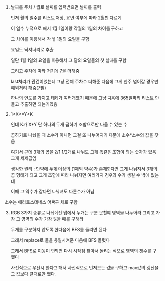 1. 날짜를 주차 / 월로 날짜를 입력받으면 날짜를 출력

   먼저 월의 일수를 리스트 저장, 윤년 여부에 따라 2월만 다르게

   이 일수 누적으로 해서 1월 1일이랑 각월의 1일의 차이를 구하고

   그 차이를 이용해서 각 월 1일의 요일을 구함

   

   요일도 딕셔너리로 추출

   일단 1월 1일의 요일을 이용해서 그 달의 요일들의 첫 날짜를 구함

   그리고 주차에 따라 거기에 7을 더해줌

   last처리가 관건이었는데 그냥 전체 주차수 더해준 다음에 그게 한주 넘어갈 경우만 예외처리 해줌(7뺌)

   하나의 연도를 가지고 테케가 여러개였기 때문에 그냥 처음에 365일짜리 리스트 만들고 추출하면 되는거였음 

2. 1<X<=Y<K

   인데 K가 X*Y 단 하나의 두개 곱하기 조합으로만 나올 수 있는 수

   곱하기로 나눴을 때 소수가 아니면 그걸 또 나누어지기 때문에 소수*소수의 값을 찾음

   여기서 근데 3개의 곱을 2/1 1/2개로 나눠도 그게 똑같은 조합이 되는 숫자가 있음 그게 세제곱임

   생각한 원리 : 만약에 두개 이상의 (1제외 약수)가 존재한다면 그게 나눠져서 3개의 곱 형태가 되고 그게 조합에 따라 나눠지면 여러가지 경우의 수가 생길 수 밖에 없는데

   이때 그 약수가 같다면 나눠져도 다른수가 아님

​		소수는 에라토스테네스 어쩌구 체로 구함

3. RGB 3가지 종류로 나뉘어진 맵에서 두개는 구분 못할때 영역을 나누어라 그리고 가장 그 영역의 수가 가장 많을 때를 구해라

   두개를 구분하지 않도록 한다음에 BFS를 돌리면 된다

   그래서 replace로 둘을 통일시켜준 다음에 BFS 돌렸다

   그래서 BFS로 이동이 안되면 다시 시작점 찾아서 돌리는 식으로 영역의 갯수를 구했다

   사전식으로 우선시 한다고 해서 사전식으로 먼저오는 값을 구하고 max값의 갱신을 그 값보다 클때로만 했다.
